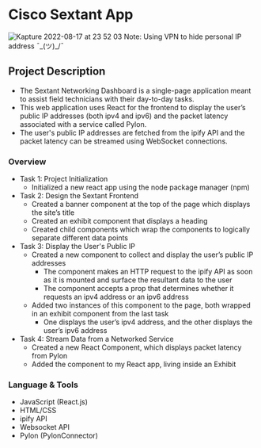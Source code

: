 # Cisco Sextant App 
![Kapture 2022-08-17 at 23 52 03](https://user-images.githubusercontent.com/94224903/185320508-94563001-9d60-4c9a-a2b5-9687e8b08bcb.gif)
Note: Using VPN to hide personal IP address ¯\_(ツ)_/¯
## **Project Description**
- The Sextant Networking Dashboard is a single-page application meant to assist field technicians with their day-to-day tasks. 
- This web application uses React for the frontend to display the user’s public IP addresses (both ipv4 and ipv6) and the packet latency associated with a service called Pylon. 
- The user's public IP addresses are fetched from the ipify API and the packet latency can be streamed using WebSocket connections.

### **Overview**

- Task 1: Project Initialization
  - Initialized a new react app using the node package manager (npm)
- Task 2: Design the Sextant Frontend
  - Created a banner component at the top of the page which displays the site’s title
  - Created an exhibit component that displays a heading
  - Created child components which wrap the components to logically separate different data points
- Task 3: Display the User's Public IP
  - Created a new component to collect and display the user’s public IP addresses
    - The component makes an HTTP request to the ipify API as soon as it is mounted and surface the resultant data to the user
    - The component accepts a prop that determines whether it requests an ipv4 address or an ipv6 address
  - Added two instances of this component to the page, both wrapped in an exhibit component from the last task
    - One displays the user’s ipv4 address, and the other displays the user’s ipv6 address 
- Task 4: Stream Data from a Networked Service
  - Created a new React Component, which displays packet latency from Pylon
  - Added the component to my React app, living inside an Exhibit

### Language **& Tools**

- JavaScript (React.js)
- HTML/CSS
- ipify API
- Websocket API
- Pylon (PylonConnector)
